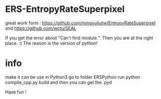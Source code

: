 # ERS-EntropyRateSuperpixel
great work form :
https://github.com/mingyuliutw/EntropyRateSuperpixel
and
https://github.com/wctu/SEAL

If you get the error about "Can't find module <module name>".
Then you are at the right place. :)
The reason is the version of python!
# info
make it can be use in Python3
go to folder ERSPython
run 
python compile_cpp.py build
and then you can get the .pyd 


Have fun !
